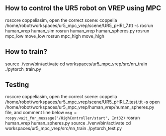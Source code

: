## How to control the UR5 robot on VREP using MPC
roscore
coppeliasim, open the correct scene: coppelia /home/robot/workspaces/ur5_mpc_vrep/scene/UR5_pHRI_7.ttt -s
rosrun human_vrep human_sim
rosrun human_vrep human_spheres.py
rosrun mpc_low move_low
rosrun mpc_high move_high

## How to train?
source ./venv/bin/activate
cd workspaces/ur5_mpc_vrep/src/nn_train
./pytorch_train.py

## Testing 
roscore
coppeliasim, open the correct scene: coppelia /home/robot/workspaces/ur5_mpc_vrep/scene/UR5_pHRI_7_test.ttt -s
open /home/robot/workspaces/ur5_mpc_vrep/human_vrep/human_spheres.py file, and comment line below
`msg = rospy.wait_for_message("/HighController/start", Int32)`
rosrun human_vrep human_spheres.py
source ./venv/bin/activate
cd workspaces/ur5_mpc_vrep/src/nn_train
./pytorch_test.py